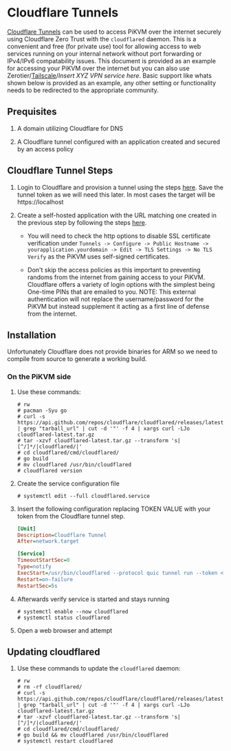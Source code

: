 # Cloudflare Tunnels

[Cloudflare Tunnels](https://developers.cloudflare.com/cloudflare-one/connections/connect-apps/) can be used to access PiKVM over the internet securely using Cloudflare Zero Trust with the `cloudflared` daemon. This is a convenient and free (for private use) tool for allowing access to web services running on your internal network without port forwarding or IPv4/IPv6 compatability issues. This document is provided as an example for accessing your PiKVM over the internet but you can also use Zerotier/[Tailscale](tailscale.md)/*Insert XYZ VPN service here*. Basic support like whats shown below is provided as an example, any other setting or functionality needs to be redirected to the appropriate community.


## Prequisites
  
1. A domain utilizing Cloudflare for DNS

2. A Cloudflare tunnel configured with an application created and secured by an access policy


## Cloudflare Tunnel Steps

1. Login to Cloudflare and provision a tunnel using the steps [here](https://developers.cloudflare.com/cloudflare-one/connections/connect-apps/install-and-setup/tunnel-guide/remote/). Save the tunnel token as we will need this later. In most cases the target will be https://localhost 

2. Create a self-hosted application with the URL matching one created in the previous step by following the steps [here](https://developers.cloudflare.com/cloudflare-one/applications/configure-apps/self-hosted-apps/). 

   * You will need to check the http options to disable SSL certificate verification under `Tunnels -> Configure -> Public Hostname -> yourapplication.yourdomain -> Edit -> TLS Settings -> No TLS Verify` as the PiKVM uses self-signed certificates.

   * Don't skip the access policies as this important to preventing randoms from the internet from gaining access to your PiKVM. Cloudflare offers a variety of login options with the simplest being One-time PINs that are emailed to you. NOTE: This external authentication will not replace the username/password for the PiKVM but instead supplement it acting as a first line of defense from the internet.
  

## Installation

Unfortunately Cloudflare does not provide binaries for ARM so we need to compile from source to generate a working build. 


### On the PiKVM side

1. Use these commands:

    ```
    # rw
    # pacman -Syu go
    # curl -s https://api.github.com/repos/cloudflare/cloudflared/releases/latest | grep "tarball_url" | cut -d '"' -f 4 | xargs curl -LJo cloudflared-latest.tar.gz
    # tar -xzvf cloudflared-latest.tar.gz --transform 's|[^/]*/|cloudflared/|'
    # cd cloudflared/cmd/cloudflared/
    # go build
    # mv cloudflared /usr/bin/cloudflared
    # cloudflared version
    ```

2. Create the service configuration file
   
   ```
   # systemctl edit --full cloudflared.service
   ```

3. Insert the following configuration replacing TOKEN VALUE with your token from the Cloudflare tunnel step.

   ```ini
   [Unit]
   Description=Cloudflare Tunnel
   After=network.target
   
   [Service]
   TimeoutStartSec=0
   Type=notify
   ExecStart=/usr/bin/cloudflared --protocol quic tunnel run --token <TOKEN VALUE>
   Restart=on-failure
   RestartSec=5s
   ```

4. Afterwards verify service is started and stays running

   ```
   # systemctl enable --now cloudflared
   # systemctl status cloudflared
   ```

5. Open a web browser and attempt


## Updating cloudflared

1. Use these commands to update the ```cloudflared``` daemon:
  
    ```
    # rw
    # rm -rf cloudflared/
    # curl -s https://api.github.com/repos/cloudflare/cloudflared/releases/latest | grep "tarball_url" | cut -d '"' -f 4 | xargs curl -LJo cloudflared-latest.tar.gz
    # tar -xzvf cloudflared-latest.tar.gz --transform 's|[^/]*/|cloudflared/|'
    # cd cloudflared/cmd/cloudflared/
    # go build && mv cloudflared /usr/bin/cloudflared
    # systemctl restart cloudflared
    ```
